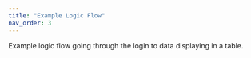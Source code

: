 ```yaml
---
title: "Example Logic Flow"
nav_order: 3
---
```


Example logic flow going through the login to data displaying in a table.
